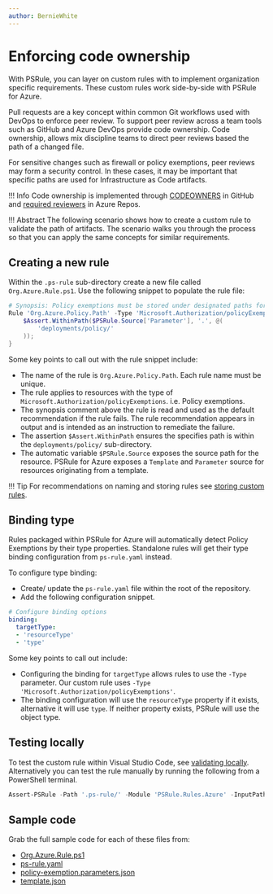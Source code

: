 ```yaml
---
author: BernieWhite
---
```


# Enforcing code ownership

With PSRule, you can layer on custom rules with to implement organization specific requirements.
These custom rules work side-by-side with PSRule for Azure.

Pull requests are a key concept within common Git workflows used with DevOps to enforce peer review.
To support peer review across a team tools such as GitHub and Azure DevOps provide code ownership.
Code ownership, allows mix discipline teams to direct peer reviews based the path of a changed file.

For sensitive changes such as firewall or policy exemptions, peer reviews may form a security control.
In these cases, it may be important that specific paths are used for Infrastructure as Code artifacts.

!!! Info
    Code ownership is implemented through [CODEOWNERS][1] in GitHub and [required reviewers][2] in Azure Repos.

!!! Abstract
    The following scenario shows how to create a custom rule to validate the path of artifacts.
    The scenario walks you through the process so that you can apply the same concepts for similar requirements.

  [1]: https://docs.github.com/github/creating-cloning-and-archiving-repositories/creating-a-repository-on-github/about-code-owners
  [2]: https://docs.microsoft.com/azure/devops/repos/git/branch-policies?view=azure-devops#automatically-include-code-reviewers

## Creating a new rule

Within the `.ps-rule` sub-directory create a new file called `Org.Azure.Rule.ps1`.
Use the following snippet to populate the rule file:

```powershell
# Synopsis: Policy exemptions must be stored under designated paths for review.
Rule 'Org.Azure.Policy.Path' -Type 'Microsoft.Authorization/policyExemptions' {
    $Assert.WithinPath($PSRule.Source['Parameter'], '.', @(
        'deployments/policy/'
    ));
}
```

Some key points to call out with the rule snippet include:

- The name of the rule is `Org.Azure.Policy.Path`.
  Each rule name must be unique.
- The rule applies to resources with the type of `Microsoft.Authorization/policyExemptions`.
  i.e. Policy exemptions.
- The synopsis comment above the rule is read and used as the default recommendation if the rule fails.
  The rule recommendation appears in output and is intended as an instruction to remediate the failure.
- The assertion `$Assert.WithinPath` ensures the specifies path is within the `deployments/policy/` sub-directory.
- The automatic variable `$PSRule.Source` exposes the source path for the resource.
  PSRule for Azure exposes a `Template` and `Parameter` source for resources originating from a template.

!!! Tip
    For recommendations on naming and storing rules see [storing custom rules][3].

  [3]: ../index.md

## Binding type

Rules packaged within PSRule for Azure will automatically detect Policy Exemptions by their type properties.
Standalone rules will get their type binding configuration from `ps-rule.yaml` instead.

To configure type binding:

- Create/ update the `ps-rule.yaml` file within the root of the repository.
- Add the following configuration snippet.

```yaml
# Configure binding options
binding:
  targetType:
  - 'resourceType'
  - 'type'
```

Some key points to call out include:

- Configuring the binding for `targetType` allows rules to use the `-Type` parameter.
Our custom rule uses `-Type 'Microsoft.Authorization/policyExemptions'`.
- The binding configuration will use the `resourceType` property if it exists,
alternative it will use `type`.
If neither property exists, PSRule will use the object type.

## Testing locally

To test the custom rule within Visual Studio Code, see [validating locally][4].
Alternatively you can test the rule manually by running the following from a PowerShell terminal.

```powershell
Assert-PSRule -Path '.ps-rule/' -Module 'PSRule.Rules.Azure' -InputPath . -Format File
```

  [4]: ../../validating-locally.md

## Sample code

Grab the full sample code for each of these files from:

- [Org.Azure.Rule.ps1](https://github.com/Azure/PSRule.Rules.Azure/blob/main/docs/customization/enforce-codeowners/.ps-rule/Org.Azure.Rule.ps1)
- [ps-rule.yaml](https://github.com/Azure/PSRule.Rules.Azure/blob/main/docs/customization/enforce-codeowners/ps-rule.yaml)
- [policy-exemption.parameters.json](https://github.com/Azure/PSRule.Rules.Azure/blob/main/docs/customization/enforce-codeowners/deployments/policy/policy-exemptions.parameters.json)
- [template.json](https://github.com/Azure/PSRule.Rules.Azure/blob/main/docs/customization/enforce-codeowners/templates/policy-exemption/v1/template.json)

